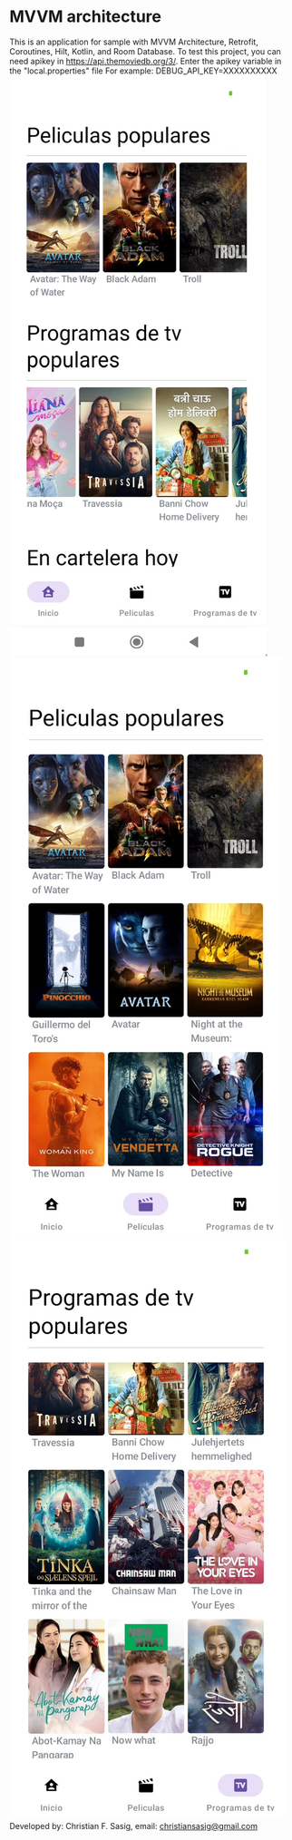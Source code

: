 # MVVM architecture

This is an application for sample with MVVM Architecture, Retrofit, Coroutines, Hilt, Kotlin, and Room Database.
To test this project, you can need apikey in https://api.themoviedb.org/3/.
Enter the apikey variable in the "local.properties" file
For example: DEBUG_API_KEY=XXXXXXXXXX
![ScreenShot](/screenshots/screenshot_1.jpg)
![ScreenShot](/screenshots/screenshot_2.jpg)
![ScreenShot](/screenshots/screenshot_3.jpg)
Developed by: Christian F. Sasig, email: christiansasig@gmail.com
